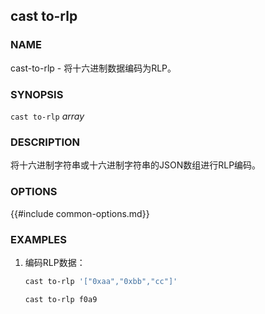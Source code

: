 ## cast to-rlp

### NAME

cast-to-rlp - 将十六进制数据编码为RLP。

### SYNOPSIS

``cast to-rlp`` *array*

### DESCRIPTION

将十六进制字符串或十六进制字符串的JSON数组进行RLP编码。

### OPTIONS

{{#include common-options.md}}

### EXAMPLES

1. 编码RLP数据：
    ```sh
    cast to-rlp '["0xaa","0xbb","cc"]'
   
    cast to-rlp f0a9     
    ```
